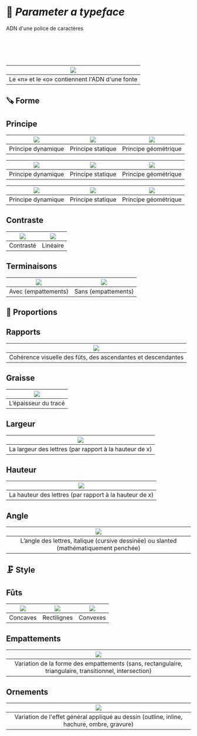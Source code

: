# 🧬 *Parameter a typeface*
  ADN d'une police de caractères
# &nbsp;

|![](links/Typo_Parameters_01.jpg) |
|:---:|
| Le «n» et le «o» contiennent l'ADN d'une fonte           |

## 🪚 Forme

## Principe
|![](links/Typo_Parameters_02.jpg) |![](links/Typo_Parameters_03.jpg) |![](links/Typo_Parameters_04.jpg) |
|:---:|:---:|:---:|
| Principe dynamique           | Principe statique           | Principe géométrique           |

| ![](links/Typo_Parameters_02.jpg) | ![](links/Typo_Parameters_03.jpg) | ![](links/Typo_Parameters_04.jpg) |
|:---:|:---:|:---:|
| Principe dynamique           | Principe statique           | Principe géométrique           |

| ![](links/Typo_Parameters_05.jpg) | ![](links/Typo_Parameters_06.jpg) | ![](links/Typo_Parameters_07.jpg) |
|:---:|:---:|:---:|
| Principe dynamique           | Principe statique           | Principe géométrique           |

## Contraste
| ![](links/Typo_Parameters_08.jpg) | ![](links/Typo_Parameters_09.jpg) |
|:---:|:---:|
| Contrasté          | Linéaire           |

## Terminaisons
| ![](links/Typo_Parameters_10.jpg) | ![](links/Typo_Parameters_11.jpg) |
|:---:|:---:|
| Avec (empattements)           | Sans (empattements)             |

## 📐 Proportions

## Rapports
| ![](links/Typo_Parameters_17.jpg) |
|:---:|
| Cohérence visuelle des fûts, des ascendantes et descendantes            |

## Graisse
| ![](links/Typo_Parameters_16.jpg) |
|:---:|
| L’épaisseur du tracé           |

## Largeur
| ![](links/Typo_Parameters_13.jpg) |
|:---:|
| La largeur des lettres (par rapport à la hauteur de x)          |

## Hauteur
| ![](links/Typo_Parameters_14.jpg) |
|:---:|
| La hauteur des lettres (par rapport à la hauteur de x)           |

## Angle
| ![](links/Typo_Parameters_15.jpg) |
|:---:|
| L’angle des lettres, italique (cursive dessinée) ou slanted (mathématiquement penchée)            |

## 🗜️ Style

## Fûts
| ![](links/Typo_Parameters_18.jpg) | ![](links/Typo_Parameters_19.jpg) | ![](links/Typo_Parameters_20.jpg) |
|:---:|:---:|:---:|
| Concaves           | Rectilignes           | Convexes          |

## Empattements
| ![](links/Typo_Parameters_21.jpg) |
|:---:|
| Variation de la forme des empattements (sans, rectangulaire, triangulaire, transitionnel, intersection)            |

## Ornements
| ![](links/Typo_Parameters_22.jpg) |
|:---:|
| Variation de l'effet général appliqué au dessin (outline, inline, hachure, ombre, gravure)            |

